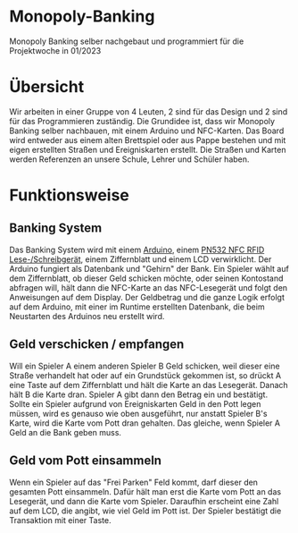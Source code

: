 # Monopoly-Banking

Monopoly Banking selber nachgebaut und programmiert für die Projektwoche in 01/2023


# Übersicht

Wir arbeiten in einer Gruppe von 4 Leuten, 2 sind für das Design und 2 sind für das Programmieren zuständig.
Die Grundidee ist, dass wir Monopoly Banking selber nachbauen, mit einem Arduino und NFC-Karten. Das Board wird entweder aus einem alten Brettspiel oder aus Pappe bestehen und mit eigen erstellten Straßen und Ereigniskarten erstellt. Die Straßen und Karten werden Referenzen an unsere Schule, Lehrer und Schüler haben.


# Funktionsweise

## Banking System

Das Banking System wird mit einem [Arduino](https://www.arduino.cc/), einem [PN532 NFC RFID Lese-/Schreibgerät](https://funduinoshop.com/elektronische-module/wireless-iot/rfid-nfc/pn532-nfc-rfid-v3-modul-fuer-arduino-und-co.), einem Ziffernblatt und einem LCD verwirklicht.
Der Arduino fungiert als Datenbank und "Gehirn" der Bank. Ein Spieler wählt auf dem Ziffernblatt, ob dieser Geld schicken möchte, oder seinen Kontostand abfragen will, hält dann die NFC-Karte an das NFC-Lesegerät und folgt den Anweisungen auf dem Display.
Der Geldbetrag und die ganze Logik erfolgt auf dem Arduino, mit einer im Runtime erstellten Datenbank, die beim Neustarten des Arduinos neu erstellt wird.


## Geld verschicken / empfangen

Will ein Spieler A einem anderen Spieler B Geld schicken, weil dieser eine Straße verhandelt hat oder auf ein Grundstück gekommen ist, so drückt A eine Taste auf dem Ziffernblatt und hält die Karte an das Lesegerät. Danach hält B die Karte dran. Spieler A gibt dann den Betrag ein und bestätigt.
Sollte ein Spieler aufgrund von Ereigniskarten Geld in den Pott legen müssen, wird es genauso wie oben ausgeführt, nur anstatt Spieler B's Karte, wird die Karte vom Pott dran gehalten. Das gleiche, wenn Spieler A Geld an die Bank geben muss.


## Geld vom Pott einsammeln

Wenn ein Spieler auf das "Frei Parken" Feld kommt, darf dieser den gesamten Pott einsammeln. Dafür hält man erst die Karte vom Pott an das Lesegerät, und dann die Karte vom Spieler. Daraufhin erscheint eine Zahl auf dem LCD, die angibt, wie viel Geld im Pott ist. Der Spieler bestätigt die Transaktion mit einer Taste.
